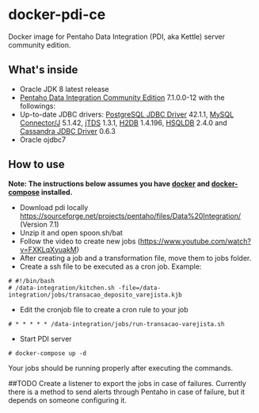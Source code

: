 # docker-pdi-ce
Docker image for Pentaho Data Integration (PDI, aka Kettle) server community edition.

## What's inside

* Oracle JDK 8 latest release
* [Pentaho Data Integration Community Edition](http://community.pentaho.com/) 7.1.0.0-12 with the followings:
* Up-to-date JDBC drivers: [PostgreSQL JDBC Driver](https://jdbc.postgresql.org/) 42.1.1, [MySQL Connector/J](http://dev.mysql.com/downloads/connector/j/) 5.1.42, [jTDS](https://sourceforge.net/projects/jtds/) 1.3.1, [H2DB](http://www.h2database.com) 1.4.196, [HSQLDB](http://hsqldb.org/) 2.4.0 and [Cassandra JDBC Driver](https://github.com/zhicwu/cassandra-jdbc-driver) 0.6.3
* Oracle ojdbc7 

## How to use
**Note: The instructions below assumes you have [docker](https://docs.docker.com/engine/installation/) and [docker-compose](https://docs.docker.com/compose/install/) installed.**
- Download pdi locally https://sourceforge.net/projects/pentaho/files/Data%20Integration/ (Version 7.1)
- Unzip it and open spoon.sh/bat
- Follow the video to create new jobs (https://www.youtube.com/watch?v=FXKLqXyuakM)
- After creating a job and a transformation file, move them to jobs folder.
- Create a ssh file to be executed as a cron job. Example:
```
# #!/bin/bash
# /data-integration/kitchen.sh -file=/data-integration/jobs/transacao_deposito_varejista.kjb
```
- Edit the cronjob file to create a cron rule to your job
```
# * * * * * /data-integration/jobs/run-transacao-varejista.sh
```
- Start PDI server
```
# docker-compose up -d
```
Your jobs should be running properly after executing the commands.

##TODO
Create a listener to export the jobs in case of failures. Currently there is
a method to send alerts through Pentaho in case of failure, but it depends on 
someone configuring it.

